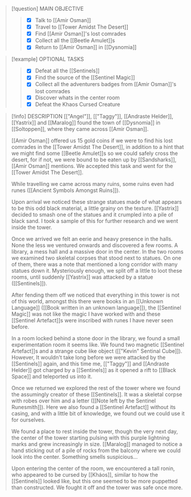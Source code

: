 > [!question] MAIN OBJECTIVE
> > - [x] Talk to [[Amir Osman]]
> > - [x] Travel to [[Tower Amidst The Desert]]
> > - [x] Find [[Amir Osman]]'s lost comrades
> > - [x] Collect all the [[Beetle Amulet]]s
> > - [x] Return to [[Amir Osman]] in [[Dysnomia]]



> [!example] OPTIONAL TASKS
> > - [x] Defeat all the [[Sentinels]]
> > - [x] Find the source of the [[Sentinel Magic]]
> > - [x] Collect all the adventurers badges from [[Amir Osman]]'s lost comrades
> > - [x] Discover whats in the center room
> > - [x] Defeat the Khaos Cursed Creature


> [!info] DESCRIPTION
> [["Angel"]], [["Taggy"]], [[Andraste Helder]], [[Yastrix]] and [[Maralog]] found the town of [[Dysnomia]] in [[Soltoppen]], where they came across [[Amir Osman]].
> 
> [[Amir Osman]] offered us 15 gold coins if we were to find his lost comrades in the [[Tower Amidst The Desert]], in addition to a hint that we might find some [[Beetle Amulet]]s so we could safely cross the desert, for if not, we were bound to be eaten up by [[Sandsharks]], [[Amir Osman]] mentions. We accepted this task and went for the [[Tower Amidst The Desert]].
> 
> While travelling we came across many ruins, some ruins even had runes ([[Ancient Symbols Amongst Ruins]]).
> 
> Upon arrival we noticed these strange statues made of what appears to be this odd black material, a little grainy on the texture. [[Yastrix]] decided to smash one of the statues and it crumpled into a pile of black sand. I took a sample of this for further research and we went inside the tower.
> 
> Once we arrived we felt an eerie and heavy presence in the halls. None the less we ventured onwards and discovered a few rooms. A library, a mess hall and a massive door in the center. In the two rooms we examined two skeletal corpses that stood next to statues. On one of them, there was a note that mentioned a long corridor with many statues down it. Mysteriously enough, we split off a little to loot these rooms, until suddenly [[Yastrix]] was attacked by a statue ([[Sentinels]]). 
> 
> After fending them off we noticed that everything in this tower is not of this world, amongst this there were books in an [[Unknown Language]] ([[Book written in an unknown language]]), the [[Sentinel Magic]] was not like the magic I have worked with and these [[Sentinel Artefact]]s were inscribed with runes I have never seen before. 
> 
>In a room locked behind a stone door in the library, we found a small experimentation room it seems like. We found two magnetic [[Sentinel Artefact]]s and a strange cube like object ([["Kevin" Sentinal Cube]]). However, It wouldn't take long before we were attacked by the [[Sentinels]] again, and this time me, [["Taggy"]] and [[Andraste Helder]] got charged by a [[Sentinels]] as it opened a rift to [[Black Space]] and teleported us into it.
> 
> Once we returned we explored the rest of the tower where we found the assumingly creator of these [[Sentinels]]. It was a skeletal corpse with robes over him and a letter ([[Note left by the Sentinel Runesmith]]). Here we also found a [[Sentinel Artefact]] without its casing, and with a little bit of knowledge, we found out we could use it for ourselves.
> 
> We found a place to rest inside the tower, though the very next day, the center of the tower starting pulsing with this purple lightning marks and grew increasingly in size. [[Maralog]] managed to notice a hand sticking out of a pile of rocks from the balcony where we could look into the center. Something smells suspicious...
> 
> Upon entering the center of the room, we encountered a tall ronin, who appeared to be cursed by [[Kháos]], similar to how the [[Sentinels]] looked like, but this one seemed to be more puppetted than constructed. We fought it off and the tower was safe once more.

